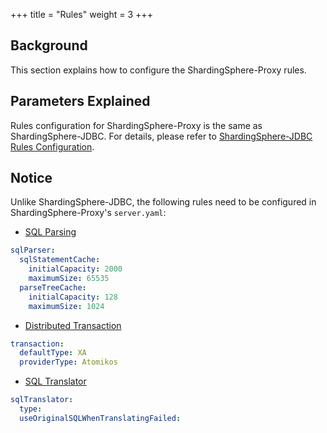 +++
title = "Rules"
weight = 3
+++

## Background

This section explains how to configure the ShardingSphere-Proxy rules.

## Parameters Explained

Rules configuration for ShardingSphere-Proxy is the same as ShardingSphere-JDBC.
For details, please refer to [ShardingSphere-JDBC Rules Configuration](/en/user-manual/shardingsphere-jdbc/yaml-config/rules/).

## Notice

Unlike ShardingSphere-JDBC, the following rules need to be configured in ShardingSphere-Proxy's `server.yaml`:

* [SQL Parsing](/en/user-manual/shardingsphere-jdbc/yaml-config/rules/sql-parser/)
```yaml
sqlParser:
  sqlStatementCache:
    initialCapacity: 2000
    maximumSize: 65535
  parseTreeCache:
    initialCapacity: 128
    maximumSize: 1024
```
* [Distributed Transaction](/en/user-manual/shardingsphere-jdbc/yaml-config/rules/transaction/)
```yaml
transaction:
  defaultType: XA
  providerType: Atomikos
```
* [SQL Translator](/cn/user-manual/shardingsphere-jdbc/yaml-config/rules/sql-translator/)
```yaml
sqlTranslator:
  type:
  useOriginalSQLWhenTranslatingFailed:
```

